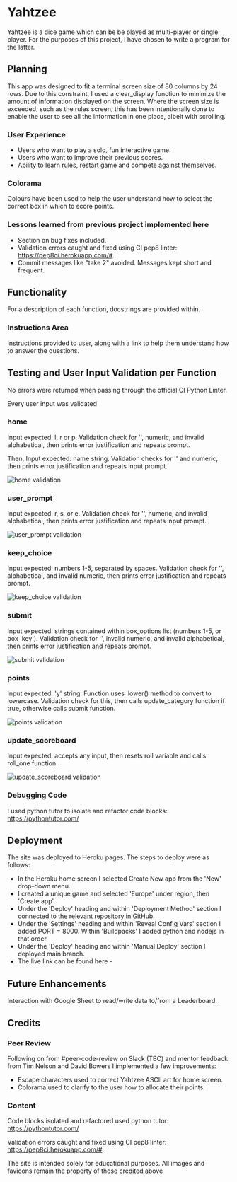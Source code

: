 # Yahtzee

Yahtzee is a dice game which can be be played as multi-player or single player. For the purposes of this project, I have chosen to write a program for the latter.  

## Planning

This app was designed to fit a terminal screen size of 80 columns by 24 rows. Due to this constraint, I used a clear_display function to minimize the amount of information displayed on the screen. Where the screen size is exceeded, such as the rules screen, this has been intentionally done to enable the user to see all the information in one place, albeit with scrolling.

### User Experience

- Users who want to play a solo, fun interactive game.
- Users who want to improve their previous scores.
- Ability to learn rules, restart game and compete against themselves.

### Colorama

Colours have been used to help the user understand how to select the correct box in which to score points.

### Lessons learned from previous project implemented here

- Section on bug fixes included.
- Validation errors caught and fixed using CI pep8 linter: https://pep8ci.herokuapp.com/#.
- Commit messages like "take 2" avoided. Messages kept short and frequent.

## Functionality

For a description of each function, docstrings are provided within.

### Instructions Area

Instructions provided to user, along with a link to help them understand how to answer the questions.

## Testing and User Input Validation per Function

No errors were returned when passing through the official CI Python Linter.

Every user input was validated 

### home

Input expected: l, r or p. Validation check for '', numeric, and invalid alphabetical, then prints error justification and repeats prompt.

Then, Input expected: name string. Validation checks for '' and numeric, then prints error justification and repeats input prompt.

![home validation](/docs/testing/home.png)

### user_prompt

Input expected: r, s, or e. Validation check for '', numeric, and invalid alphabetical, then prints error justification and repeats input prompt.

![user_prompt validation](/docs/testing/user_prompt.png)

### keep_choice

Input expected: numbers 1-5, separated by spaces. Validation check for '', alphabetical, and invalid numeric, then prints error justification and repeats prompt.

![keep_choice validation](/docs/testing/keep_choice.png)

### submit

Input expected: strings contained within box_options list (numbers 1-5, or box 'key'). Validation check for '', invalid numeric, and invalid alphabetical, then prints error justification and repeats prompt.

![submit validation](/docs/testing/submit.png)

### points

Input expected: 'y' string. Function uses .lower() method to convert to lowercase. Validation check for this, then calls update_category function if true, otherwise calls submit function.

![points validation](/docs/testing/points.png)

### update_scoreboard

Input expected: accepts any input, then resets roll variable and calls roll_one function.

![update_scoreboard validation](/docs/testing/update_scoreboard.png)


### Debugging Code

I used python tutor to isolate and refactor code blocks: <https://pythontutor.com/>

## Deployment

The site was deployed to Heroku pages. The steps to deploy were as follows:

- In the Heroku home screen I selected Create New app from the 'New' drop-down menu.
- I created a unique game and selected 'Europe' under region, then 'Create app'.
- Under the 'Deploy' heading and within 'Deployment Method' section I connected to the relevant repository in GitHub.
- Under the 'Settings' heading and within 'Reveal Config Vars' section I added PORT = 8000. Within 'Buildpacks' I added python and nodejs in that order.
- Under the 'Deploy' heading and within 'Manual Deploy' section I deployed main branch.
- The live link can be found here - <https etc. >

## Future Enhancements

Interaction with Google Sheet to read/write data to/from a Leaderboard.

## Credits

### Peer Review

Following on from #peer-code-review on Slack (TBC) and mentor feedback from Tim Nelson and David Bowers I implemented a few improvements:

- Escape characters used to correct Yahtzee ASCII art for home screen.
- Colorama used to clarify to the user how to allocate their points.

### Content

Code blocks isolated and refactored used python tutor: <https://pythontutor.com/>

Validation errors caught and fixed using CI pep8 linter: https://pep8ci.herokuapp.com/#.

The site is intended solely for educational purposes. All images and favicons remain the property of those credited above